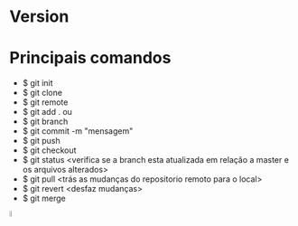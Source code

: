 # Version

# Principais comandos

- $ git init
- $ git clone <url do repositorio>
- $ git remote 
- $ git add . ou <diretorio local>
- $ git branch <nome da branch>
- $ git commit -m "mensagem"
- $ git push <manda os commits para o repositorio remoto>
- $ git checkout <muda para uma branch selecionada>
- $ git status <verifica se a branch esta atualizada em relação a master e os arquivos alterados>
- $ git pull <trás as mudanças do repositorio remoto para o local>
- $ git revert <desfaz mudanças>
- $ git merge <faz a mescla de branches>

<img src="https://c.tenor.com/j6HNDMU_fF4AAAAC/cow-dancing.gif" width="5%">
